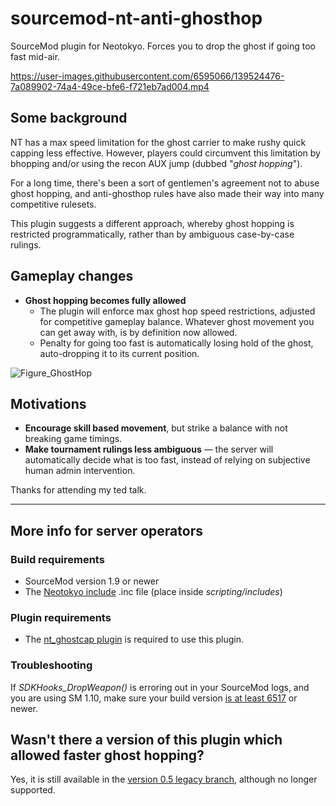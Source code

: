 # sourcemod-nt-anti-ghosthop
SourceMod plugin for Neotokyo. Forces you to drop the ghost if going too fast mid-air.

https://user-images.githubusercontent.com/6595066/139524476-7a089902-74a4-49ce-bfe6-f721eb7ad004.mp4

## Some background
NT has a max speed limitation for the ghost carrier to make rushy quick capping less effective.
However, players could circumvent this limitation by bhopping and/or using the recon AUX jump (dubbed "*ghost hopping*").

For a long time, there's been a sort of gentlemen's agreement not to abuse ghost hopping,
and anti-ghosthop rules have also made their way into many competitive rulesets.

This plugin suggests a different approach, whereby ghost hopping is restricted programmatically, rather than by ambiguous case-by-case rulings.

## Gameplay changes

* **Ghost hopping becomes fully allowed**
  * The plugin will enforce max ghost hop speed restrictions, adjusted for competitive gameplay balance. Whatever ghost movement you can get away with, is by definition now allowed.
  * Penalty for going too fast is automatically losing hold of the ghost, auto-dropping it to its current position.

![Figure_GhostHop](https://user-images.githubusercontent.com/6595066/149028760-bc9cfc14-5e6e-4efe-802f-92a5d8351a18.png)

## Motivations

* **Encourage skill based movement**, but strike a balance with not breaking game timings.
* **Make tournament rulings less ambiguous** — the server will automatically decide what is too fast, instead of relying on subjective human admin intervention.

Thanks for attending my ted talk.

<hr>

## More info for server operators

### Build requirements
* SourceMod version 1.9 or newer
* The [Neotokyo include](https://github.com/softashell/sourcemod-nt-include) .inc file (place inside <i>scripting/includes</i>)

### Plugin requirements
* The [nt_ghostcap plugin](https://github.com/softashell/nt-sourcemod-plugins/blob/master/scripting/nt_ghostcap.sp) is required to use this plugin.

### Troubleshooting
If *SDKHooks_DropWeapon()* is erroring out in your SourceMod logs, and you are using SM 1.10, make sure your build version [is at least 6517](https://github.com/alliedmodders/sourcemod/commit/36341a5984f21aeb4621d321f3af940) or newer.

## Wasn't there a version of this plugin which allowed faster ghost hopping?
Yes, it is still available in the [version 0.5 legacy branch](https://github.com/Rainyan/sourcemod-nt-anti-ghosthop/tree/legacy_v0.5), although no longer supported.
